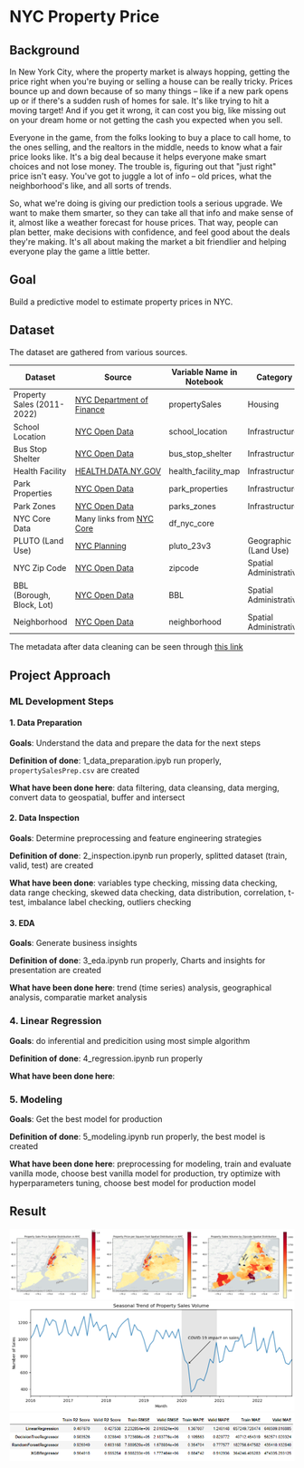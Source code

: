 # NYC Property Price

## Background

In New York City, where the property market is always hopping, getting the price right when you're buying or selling a house can be really tricky. Prices bounce up and down because of so many things – like if a new park opens up or if there's a sudden rush of homes for sale. It's like trying to hit a moving target! And if you get it wrong, it can cost you big, like missing out on your dream home or not getting the cash you expected when you sell.

Everyone in the game, from the folks looking to buy a place to call home, to the ones selling, and the realtors in the middle, needs to know what a fair price looks like. It's a big deal because it helps everyone make smart choices and not lose money. The trouble is, figuring out that "just right" price isn't easy. You've got to juggle a lot of info – old prices, what the neighborhood's like, and all sorts of trends.

So, what we're doing is giving our prediction tools a serious upgrade. We want to make them smarter, so they can take all that info and make sense of it, almost like a weather forecast for house prices. That way, people can plan better, make decisions with confidence, and feel good about the deals they're making. It's all about making the market a bit friendlier and helping everyone play the game a little better.

## Goal

Build a predictive model to estimate property prices in NYC.

## Dataset

The dataset are gathered from various sources.

| Dataset  | Source  |  Variable Name in Notebook | Category  |   |
|---|---|---|---|---|
|  Property Sales (2011-2022) |  [NYC Department of Finance](https://www.nyc.gov/site/finance/taxes/property-rolling-sales-data.page) | propertySales  | Housing  |   |
|  School Location |  [NYC Open Data](https://data.cityofnewyork.us/Education/2019-2020-School-Locations/wg9x-4ke6) |  school_location | Infrastructure  |   |
|  Bus Stop Shelter | [NYC Open Data](https://data.cityofnewyork.us/Transportation/Bus-Stop-Shelters/qafz-7myz)  | bus_stop_shelter  | Infrastructure  |   |
|  Health Facility | [HEALTH.DATA.NY.GOV](https://health.data.ny.gov/Health/Health-Facility-Map/875v-tpc8)  | health_facility_map  |  Infrastructure |   |
|  Park Properties |  [NYC Open Data](https://shorturl.at/lqLU1) | park_properties  | Infrastructure  |   |
|  Park Zones | [NYC Open Data](https://shorturl.at/fgtX6) | parks_zones  | Infrastructure  |   |
|  NYC Core Data | Many links from [NYC Core](https://coredata.nyc/) | df_nyc_core  |   |   |
| PLUTO (Land Use) |  [NYC Planning](https://www.nyc.gov/site/planning/data-maps/open-data/dwn-pluto-mappluto.page)|  pluto_23v3 | Geographic (Land Use)  |   |
|  NYC Zip Code |  [NYC Open Data](https://data.cityofnewyork.us/download/i8iw-xf4u/application%2Fzip) | zipcode  | Spatial Administrative  |   |
|  BBL (Borough, Block, Lot) | [NYC Open Data](https://dropbox.com/s/l8q8xm82wkhytod/BBL.csv?dl=1)  | BBL  |  Spatial Administrative |   |
|  Neighborhood | [NYC Open Data](https://data.cityofnewyork.us/api/geospatial/cpf4-rkhq?method=export&format=GeoJSON)  | neighborhood  | Spatial Administrative  |   |

The metadata after data cleaning can be seen through [this link](https://docs.google.com/spreadsheets/d/1NHvIAH6mABrFXmAoesHrzvaRmt5a5I7zCIHHoVLQOSA/edit?usp=sharing)

## Project Approach

### ML Development Steps

#### 1. Data Preparation

**Goals**: Understand the data and prepare the data for the next steps

**Definition of done**: 1_data_preparation.ipyb run properly, `propertySalesPrep.csv` are created

**What have been done here**: data filtering, data cleansing, data merging, convert data to geospatial, buffer and intersect

#### 2. Data Inspection

**Goals**: Determine preprocessing and feature engineering strategies

**Definition of done**: 2_inspection.ipynb run properly, splitted dataset (train, valid, test) are created

**What have been done**: variables type checking, missing data checking, data range checking, skewed data checking, data distribution, correlation, t-test, imbalance label checking, outliers checking

#### 3. EDA

**Goals**: Generate business insights

**Definition of done**: 3_eda.ipynb run properly, Charts and insights for presentation are created

**What have been done here**: trend (time series) analysis, geographical analysis, comparatie market analysis

### 4. Linear Regression

**Goals**: do inferential and predicition using most simple algorithm 

**Definition of done**: 4_regression.ipynb run properly

**What have been done here**:

### 5. Modeling

**Goals**: Get the best model for production

**Definition of done**: 5_modeling.ipynb run properly, the best model is created

**What have been done here**: preprocessing for modeling, train and evaluate vanilla mode, choose best vanilla model for production, try optimize with hyperparameters tuning, choose best model for production model

## Result
![geo](assets/geographical_analysis.png)
![ts](assets/ts_analysis.png)
![model](assets/model_comparison.png)
